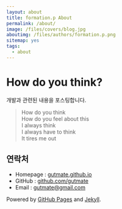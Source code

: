 ```yaml
---
layout: about
title: formation.p About
permalink: /about/
image: /files/covers/blog.jpg
aboutimg: /files/authors/formation.p.png
sitemap: yes
tags:
  - about
---
```

# How do you think?
개발과 관련된 내용을 포스팅합니다.

> How do you think <br>
> How do you feel about this<br>
> I always think <br>
> I always have to think <br>
> It tires me out

## 연락처

* Homepage : [gutmate.github.io](http://gutmate.github.io)
* GitHub : [github.com/gutmate](http://github.com/gutmate)
* Email : [gutmate@gmail.com](mailto:gutmate@gmail.com)

Powered by [GitHub Pages](https://pages.github.com) and [Jekyll](https://jekyllrb.com).
